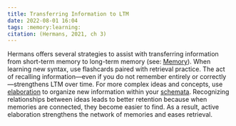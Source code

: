 ```yaml
---
title: Transferring Information to LTM
date: 2022-08-01 16:04
tags: :memory:learning:
citation: (Hermans, 2021, ch 3)
---
```


Hermans offers several strategies to assist with transferring information from short-term memory to long-term memory (see: [Memory](202207271037.md)). When learning new syntax, use flashcards paired with retrieval practice. The act of recalling information—even if you do not remember entirely or correctly—strengthens LTM over time. For more complex ideas and concepts, use [elaboration](202012131810.md) to organize new information within your [schemata](202208011650.md). Recognizing relationships between ideas leads to better retention because when memories are connected, they become easier to find. As a result, active elaboration strengthens the network of memories and eases retrieval.


